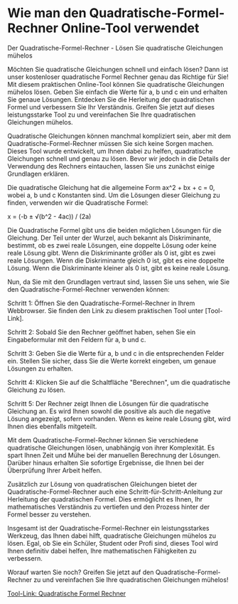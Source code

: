 Wie man den Quadratische-Formel-Rechner Online-Tool verwendet
=============================================================

Der Quadratische-Formel-Rechner - Lösen Sie quadratische Gleichungen mühelos

Möchten Sie quadratische Gleichungen schnell und einfach lösen? Dann ist unser kostenloser quadratische Formel Rechner genau das Richtige für Sie! Mit diesem praktischen Online-Tool können Sie quadratische Gleichungen mühelos lösen. Geben Sie einfach die Werte für a, b und c ein und erhalten Sie genaue Lösungen. Entdecken Sie die Herleitung der quadratischen Formel und verbessern Sie Ihr Verständnis. Greifen Sie jetzt auf dieses leistungsstarke Tool zu und vereinfachen Sie Ihre quadratischen Gleichungen mühelos.

Quadratische Gleichungen können manchmal kompliziert sein, aber mit dem Quadratische-Formel-Rechner müssen Sie sich keine Sorgen machen. Dieses Tool wurde entwickelt, um Ihnen dabei zu helfen, quadratische Gleichungen schnell und genau zu lösen. Bevor wir jedoch in die Details der Verwendung des Rechners eintauchen, lassen Sie uns zunächst einige Grundlagen erklären.

Die quadratische Gleichung hat die allgemeine Form ax^2 + bx + c = 0, wobei a, b und c Konstanten sind. Um die Lösungen dieser Gleichung zu finden, verwenden wir die Quadratische Formel:

x = (-b ± √(b^2 - 4ac)) / (2a)

Die Quadratische Formel gibt uns die beiden möglichen Lösungen für die Gleichung. Der Teil unter der Wurzel, auch bekannt als Diskriminante, bestimmt, ob es zwei reale Lösungen, eine doppelte Lösung oder keine reale Lösung gibt. Wenn die Diskriminante größer als 0 ist, gibt es zwei reale Lösungen. Wenn die Diskriminante gleich 0 ist, gibt es eine doppelte Lösung. Wenn die Diskriminante kleiner als 0 ist, gibt es keine reale Lösung.

Nun, da Sie mit den Grundlagen vertraut sind, lassen Sie uns sehen, wie Sie den Quadratische-Formel-Rechner verwenden können:

Schritt 1: Öffnen Sie den Quadratische-Formel-Rechner in Ihrem Webbrowser. Sie finden den Link zu diesem praktischen Tool unter \[Tool-Link\].

Schritt 2: Sobald Sie den Rechner geöffnet haben, sehen Sie ein Eingabeformular mit den Feldern für a, b und c.

Schritt 3: Geben Sie die Werte für a, b und c in die entsprechenden Felder ein. Stellen Sie sicher, dass Sie die Werte korrekt eingeben, um genaue Lösungen zu erhalten.

Schritt 4: Klicken Sie auf die Schaltfläche "Berechnen", um die quadratische Gleichung zu lösen.

Schritt 5: Der Rechner zeigt Ihnen die Lösungen für die quadratische Gleichung an. Es wird Ihnen sowohl die positive als auch die negative Lösung angezeigt, sofern vorhanden. Wenn es keine reale Lösung gibt, wird Ihnen dies ebenfalls mitgeteilt.

Mit dem Quadratische-Formel-Rechner können Sie verschiedene quadratische Gleichungen lösen, unabhängig von ihrer Komplexität. Es spart Ihnen Zeit und Mühe bei der manuellen Berechnung der Lösungen. Darüber hinaus erhalten Sie sofortige Ergebnisse, die Ihnen bei der Überprüfung Ihrer Arbeit helfen.

Zusätzlich zur Lösung von quadratischen Gleichungen bietet der Quadratische-Formel-Rechner auch eine Schritt-für-Schritt-Anleitung zur Herleitung der quadratischen Formel. Dies ermöglicht es Ihnen, Ihr mathematisches Verständnis zu vertiefen und den Prozess hinter der Formel besser zu verstehen.

Insgesamt ist der Quadratische-Formel-Rechner ein leistungsstarkes Werkzeug, das Ihnen dabei hilft, quadratische Gleichungen mühelos zu lösen. Egal, ob Sie ein Schüler, Student oder Profi sind, dieses Tool wird Ihnen definitiv dabei helfen, Ihre mathematischen Fähigkeiten zu verbessern.

Worauf warten Sie noch? Greifen Sie jetzt auf den Quadratische-Formel-Rechner zu und vereinfachen Sie Ihre quadratischen Gleichungen mühelos!

[Tool-Link: Quadratische Formel Rechner](https://www.onlinecalculatorsfree.com/de/math/quadratic-formula-calculator.html)